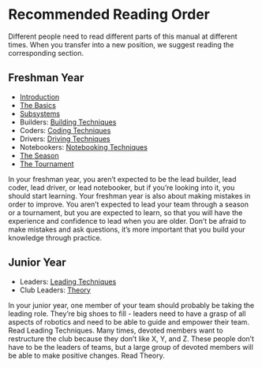 # Recommended Reading Order

Different people need to read different parts of this manual at different times. When you transfer into a new position, we suggest reading the corresponding section.

## Freshman Year

- [Introduction](./introduction.md)
- [The Basics](./the-basics/tools.md)
- [Subsystems](./subsystems/drivetrains.md)
- Builders: [Building Techniques](./building-techniques/stationary.md)
- Coders: [Coding Techniques]()
- Drivers: [Driving Techniques]()
- Notebookers: [Notebooking Techniques]()
- [The Season]()
- [The Tournament]()

In your freshman year, you aren’t expected to be the lead builder, lead coder, lead driver, or lead notebooker, but if you’re looking into it, you should start learning. Your freshman year is also about making mistakes in order to improve. You aren’t expected to lead your team through a season or a tournament, but you are expected to learn, so that you will have the experience and confidence to lead when you are older. Don’t be afraid to make mistakes and ask questions, it’s more important that you build your knowledge through practice.

## Junior Year

- Leaders: [Leading Techniques]()
- Club Leaders: [Theory]()

In your junior year, one member of your team should probably be taking the leading role. They’re big shoes to fill - leaders need to have a grasp of all aspects of robotics and need to be able to guide and empower their team. Read Leading Techniques.
Many times, devoted members want to restructure the club because they don’t like X, Y, and Z. These people don’t have to be the leaders of teams, but a large group of devoted members will be able to make positive changes. Read Theory.
